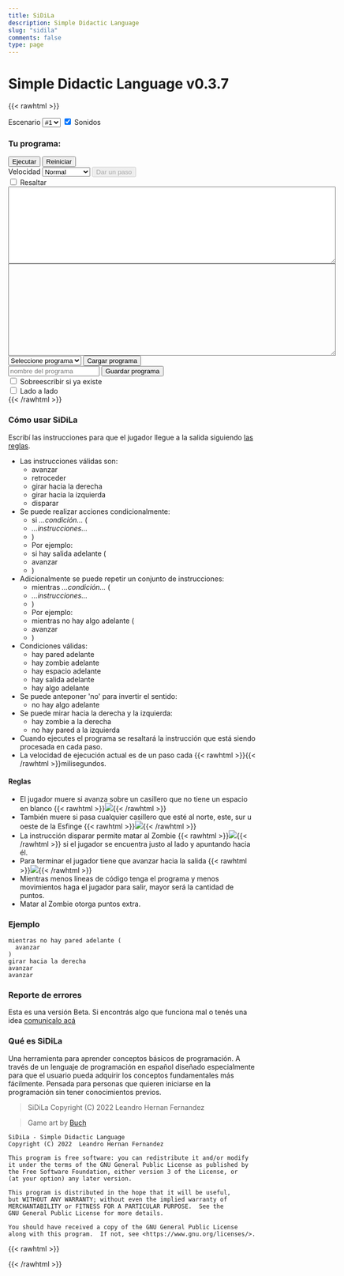 ```yaml
---
title: SiDiLa
description: Simple Didactic Language
slug: "sidila"
comments: false
type: page
---
```


# Simple Didactic Language v0.3.7

{{< rawhtml >}}
<div class="section">
  <div>
    <canvas id="canvas" class="canvas" width="256" height="256"></canvas>
  </div>
  <div id="message" class="message"></div>
  <div>
  <label for="mapSelector">Escenario</label>
  <select id="mapSelector" class="sidila-button">
      <option value="0" selected>#1</option>
      <option value="1">#2</option>
      <option value="2">#3</option>
      <option value="3">#4</option>
    </select>
    <input type="checkbox" id="sound" value="sound" checked>
    <label for="sound">Sonidos</label>
  </div>
</div>
<div class="section">
  <h3>Tu programa:</h3>
  <div>
    <div class="widget-pack">
      <button id="run" class="sidila-button">Ejecutar</button>
      <button id="reset" class="sidila-button">Reiniciar</button>
    </div>
    <div class="widget-pack">
      <label for="periodSelector">Velocidad</label>
      <select id="periodSelector" class="sidila-button">
        <option value="0">Paso a paso</option>
        <option value="300">Lento</option>
        <option value="200" selected>Normal</option>
        <option value="50">Rápido</option>
      </select>
      <button id="step" class="sidila-button" disabled>Dar un paso</button>
    </div>
    <div class="widget-pack">
      <input type="checkbox" id="highlight" value="highlight">
      <label for="sound">Resaltar</label>
    </div>
  </div>
  <textarea id="errorMessage" class="errorMessage" cols="80" rows="10">
  </textarea>
  <div id="codeContainer">
    <textarea id="sourceCode" class="sourceCode" cols="80" rows="12"></textarea>
  </div>
  <div class="widget-pack">
    <select id="loadFilename" class="sidila-button">
      <option value="">Seleccione programa</option>
    </select>
    <button id="load" class="sidila-button">Cargar programa</button>
  </div>
  <div class="widget-pack">
    <input id="saveFilename" placeholder="nombre del programa" minlength="2" maxlength="20" class="sidila-button">
    <button id="save" class="sidila-button">Guardar programa</button>
  </div>
  <div class="widget-pack">
    <input type="checkbox" id="saveOverwrite" value="overwrite">
    <label for="saveOverwrite">Sobreescribir si ya existe</label>
  </div>
</div>
<div id="advanced">
  <input type="checkbox" id="pair" value="pair">
  <label for="pair">Lado a lado</label>
</div>
{{< /rawhtml >}}

### Cómo usar SiDiLa

Escribí las instrucciones para que el jugador llegue a la salida siguiendo [las reglas](#reglas).
- Las instrucciones válidas son:
  - avanzar
  - retroceder
  - girar hacia la derecha
  - girar hacia la izquierda
  - disparar
- Se puede realizar acciones condicionalmente:
  - si _...condición..._ (
  - _...instrucciones..._
  - )
  - Por ejemplo:
  - si hay salida adelante (
  -   avanzar
  - )
- Adicionalmente se puede repetir un conjunto de instrucciones:
  - mientras _...condición..._ (
  - _...instrucciones..._
  - )
  - Por ejemplo:
  - mientras no hay algo adelante (
  -   avanzar
  - )
- Condiciones válidas:
  - hay pared adelante
  - hay zombie adelante
  - hay espacio adelante
  - hay salida adelante
  - hay algo adelante
- Se puede anteponer 'no' para invertir el sentido:
  - no hay algo adelante
- Se puede mirar hacia la derecha y la izquierda:
  - hay zombie a la derecha
  - no hay pared a la izquierda
- Cuando ejecutes el programa se resaltará la instrucción que está siendo procesada en cada paso.
- La velocidad de ejecución actual es de un paso cada {{< rawhtml >}}<span id="periodText"></span>{{< /rawhtml >}}milisegundos.

#### Reglas

- El jugador muere si avanza sobre un casillero que no tiene un espacio en blanco {{< rawhtml >}}<img src="/sidila/img/space.png" class="inline">{{< /rawhtml >}}
- También muere si pasa cualquier casillero que esté al norte, este, sur u oeste de la Esfinge {{< rawhtml >}}<img src="/sidila/img/sphinx.png" class="inline">{{< /rawhtml >}}
- La instrucción disparar permite matar al Zombie {{< rawhtml >}}<img src="/sidila/img/zombie.png" class="inline">{{< /rawhtml >}} si el jugador se encuentra justo al lado y apuntando hacia él.
- Para terminar el jugador tiene que avanzar hacia la salida {{< rawhtml >}}<img src="/sidila/img/exit.png" class="inline">{{< /rawhtml >}}
- Mientras menos líneas de código tenga el programa y menos movimientos haga el jugador para salir, mayor será la cantidad de puntos.
- Matar al Zombie otorga puntos extra.

### Ejemplo

```
mientras no hay pared adelante (
  avanzar
)
girar hacia la derecha
avanzar
avanzar
```

### Reporte de errores

Esta es una versión Beta.
Si encontrás algo que funciona mal o tenés una idea [comunicalo acá](https://github.com/drkblog/drk-ar-site/issues)

### Qué es SiDiLa

Una herramienta para aprender conceptos básicos de programación.
A través de un lenguaje de programación en español diseñado especialmente para que el usuario pueda adquirir los conceptos fundamentales más fácilmente.
Pensada para personas que quieren iniciarse en la programación sin tener conocimientos previos.

> SiDiLa  Copyright (C) 2022  Leandro Hernan Fernandez

> Game art by [Buch](https://opengameart.org/users/buch)

```
SiDiLa - Simple Didactic Language
Copyright (C) 2022  Leandro Hernan Fernandez

This program is free software: you can redistribute it and/or modify
it under the terms of the GNU General Public License as published by
the Free Software Foundation, either version 3 of the License, or
(at your option) any later version.

This program is distributed in the hope that it will be useful,
but WITHOUT ANY WARRANTY; without even the implied warranty of
MERCHANTABILITY or FITNESS FOR A PARTICULAR PURPOSE.  See the
GNU General Public License for more details.

You should have received a copy of the GNU General Public License
along with this program.  If not, see <https://www.gnu.org/licenses/>.
```

{{< rawhtml >}}
<script src="/codemirror/codemirror.js"></script>
<link rel="stylesheet" href="/codemirror/codemirror.css">
<!-- <script src="/codemirror/mode/sidila.js"></script> -->
<script type="text/javascript" src="/sidila/peg.js"></script>
<script type="text/javascript" src="/sidila/sidila.js"></script>
{{< /rawhtml >}}